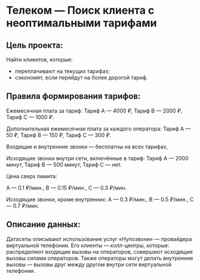 # Телеком — Поиск клиента с неоптимальными тарифами
## Цель проекта:
Найти клиентов, которые:

* переплачивают на текущих тарифах;
* сэкономят, если перейдут на более дорогой тариф.

## Правила формирования тарифов:
Ежемесячная плата за тариф: Тариф А — 4000 ₽, Тариф B — 2000 ₽, Тариф С — 1000 ₽.

Дополнительная ежемесячная плата за каждого оператора: Тариф А — 50 ₽, Тариф B — 150 ₽, Тариф С — 300 ₽.

Входящие и внутренние звонки — бесплатны на всех тарифах,

Исходящие звонки внутри сети, включённые в тариф: Тариф А — 2000 минут, Тариф B — 500 минут, Тариф С — нет.

Цена сверх лимита:

A — 0.1 ₽/мин., B — 0.15 ₽/мин., C — 0.3 ₽/мин.

Исходящие звонки, кроме внутренних: A — 0.3 ₽/мин., B — 0.5 ₽/мин., C — 0.7 ₽/мин.

## Описание данных:
Датасеты описывают использование услуг «Нупозвони» — провайдера виртуальной телефонии. Его клиенты — колл-центры, которые: распределяют входящие вызовы на операторов, совершают исходящие вызовы силами операторов. Также операторы могут делать внутренние вызовы — вызовы друг между другом внутри сети виртуальной телефонии.
